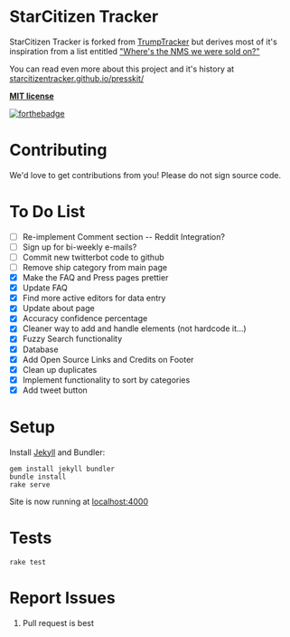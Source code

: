 # StarCitizen Tracker

StarCitizen Tracker is forked from [TrumpTracker](https://trumptracker.github.io/) but derives most of it's inspiration from a list entitled ["Where's the NMS we were sold on?"](https://web.archive.org/web/20160816191001/https://www.reddit.com/r/NoMansSkyTheGame/comments/4y046e/wheres_the_nms_we_were_sold_on_heres_a_big_list/)

You can read even more about this project and it's history at [starcitizentracker.github.io/presskit/](https://starcitizentracker.github.io/presskit/)

[**MIT license**](https://github.com/StarCitizenTracker/StarCitizenTracker.github.io/blob/master/LICENSE.md)

[![forthebadge](http://forthebadge.com/images/badges/certified-steve-bruhle.svg)](http://forthebadge.com)

# Contributing

We'd love to get contributions from you! Please do not sign source code.

# To Do List
- [ ] Re-implement Comment section -- Reddit Integration?
- [ ] Sign up for bi-weekly e-mails?
- [ ] Commit new twitterbot code to github
- [ ] Remove ship category from main page
- [x] Make the FAQ and Press pages prettier
- [x] Update FAQ 
- [x] Find more active editors for data entry
- [x] Update about page
- [x] Accuracy confidence percentage
- [x] Cleaner way to add and handle elements (not hardcode it...)
- [x] Fuzzy Search functionality
- [x] Database
- [x] Add Open Source Links and Credits on Footer
- [x] Clean up duplicates
- [x] Implement functionality to sort by categories
- [x] Add tweet button

# Setup

Install [Jekyll](https://jekyllrb.com/) and Bundler:

    gem install jekyll bundler
    bundle install
    rake serve

Site is now running at [localhost:4000](http://localhost:4000)

# Tests

    rake test

# Report Issues
1. Pull request is best
